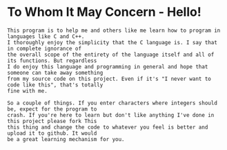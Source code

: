# To Whom It May Concern - Hello!

    This program is to help me and others like me learn how to program in languages like C and C++.
    I thoroughly enjoy the simplicity that the C language is. I say that in complete ignorance of
    the overall scope of the entirety of the language itself and all of its functions. But regardless
    I do enjoy this language and programming in general and hope that someone can take away something
    from my source code on this project. Even if it's "I never want to code like this", that's totally
    fine with me.

    So a couple of things. If you enter characters where integers should be, expect for the program to
    crash. If you're here to learn but don't like anything I've done in this project please fork This
    this thing and change the code to whatever you feel is better and upload it to github. It would
    be a great learning mechanism for you.
